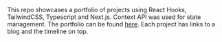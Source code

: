 
This repo showcases a portfolio of projects using React Hooks, TailwindCSS, Typescript and Next.js.
Context API was used for state management. 
The portfolio can be found [here](https://nextjs-reactprojects.vercel.app/). Each project has links to a blog and the timeline on top.
